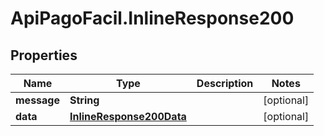 # ApiPagoFacil.InlineResponse200

## Properties

Name | Type | Description | Notes
------------ | ------------- | ------------- | -------------
**message** | **String** |  | [optional] 
**data** | [**InlineResponse200Data**](InlineResponse200Data.md) |  | [optional] 


